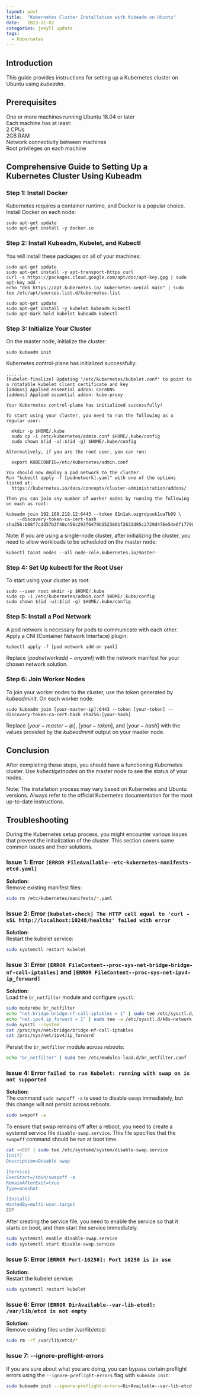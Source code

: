 ```yaml
---
layout: post
title:  "Kubernetes Cluster Installation with Kubeadm on Ubuntu"
date:   2023-11-02
categories: jekyll update
tags: 
  - Kubernates 
---
```


## Introduction

This guide provides instructions for setting up a Kubernetes cluster on Ubuntu using $kubeadm$.

## Prerequisites

One or more machines running Ubuntu 18.04 or later  
Each machine has at least:  
2 CPUs  
2GB RAM  
Network connectivity between machines  
Root privileges on each machine  

## Comprehensive Guide to Setting Up a Kubernetes Cluster Using Kubeadm

### Step 1: Install Docker

Kubernetes requires a container runtime, and Docker is a popular choice. Install Docker on each node:

```
sudo apt-get update
sudo apt-get install -y docker.io
```

### Step 2: Install Kubeadm, Kubelet, and Kubectl

You will install these packages on all of your machines:

```
sudo apt-get update
sudo apt-get install -y apt-transport-https curl
curl -s https://packages.cloud.google.com/apt/doc/apt-key.gpg | sudo apt-key add -
echo "deb https://apt.kubernetes.io/ kubernetes-xenial main" | sudo tee /etc/apt/sources.list.d/kubernetes.list

sudo apt-get update
sudo apt-get install -y kubelet kubeadm kubectl
sudo apt-mark hold kubelet kubeadm kubectl
```

### Step 3: Initialize Your Cluster

On the master node, initialize the cluster:

```
sudo kubeadm init
```

Kubernetes control-plane has initialized successfully:
```
......
[kubelet-finalize] Updating "/etc/kubernetes/kubelet.conf" to point to a rotatable kubelet client certificate and key
[addons] Applied essential addon: CoreDNS
[addons] Applied essential addon: kube-proxy

Your Kubernetes control-plane has initialized successfully!

To start using your cluster, you need to run the following as a regular user:

  mkdir -p $HOME/.kube
  sudo cp -i /etc/kubernetes/admin.conf $HOME/.kube/config
  sudo chown $(id -u):$(id -g) $HOME/.kube/config

Alternatively, if you are the root user, you can run:

  export KUBECONFIG=/etc/kubernetes/admin.conf

You should now deploy a pod network to the cluster.
Run "kubectl apply -f [podnetwork].yaml" with one of the options listed at:
  https://kubernetes.io/docs/concepts/cluster-administration/addons/

Then you can join any number of worker nodes by running the following on each as root:

kubeadm join 192.168.218.12:6443 --token 81n1ak.ozgrdyuuk1oa7b99 \
	--discovery-token-ca-cert-hash sha256:b08f7cdd57b3f40c456c293f6479b5523801f2632d95c2729d476e54e6f17790 
```

Note: If you are using a single-node cluster, after initializing the cluster, you need to allow workloads to be scheduled on the master node:

```
kubectl taint nodes --all node-role.kubernetes.io/master-
```

### Step 4: Set Up kubectl for the Root User

To start using your cluster as root:

```
sudo --user root mkdir -p $HOME/.kube
sudo cp -i /etc/kubernetes/admin.conf $HOME/.kube/config
sudo chown $(id -u):$(id -g) $HOME/.kube/config
```

### Step 5: Install a Pod Network

A pod network is necessary for pods to communicate with each other. Apply a CNI (Container Network Interface) plugin:

```
kubectl apply -f [pod network add-on yaml]
```

Replace $[pod network add-on yaml]$ with the network manifest for your chosen network solution.

### Step 6: Join Worker Nodes

To join your worker nodes to the cluster, use the token generated by $kubeadm init$. On each worker node:

```
sudo kubeadm join [your-master-ip]:6443 --token [your-token] --discovery-token-ca-cert-hash sha256:[your-hash]
```

Replace $[your-master-ip]$, $[your-token]$, and $[your-hash]$ with the values provided by the $kubeadm init$ output on your master node.

## Conclusion

After completing these steps, you should have a functioning Kubernetes cluster. Use $kubectl get nodes$ on the master node to see the status of your nodes.

Note: The installation process may vary based on Kubernetes and Ubuntu versions. Always refer to the official Kubernetes documentation for the most up-to-date instructions.

## Troubleshooting

During the Kubernetes setup process, you might encounter various issues that prevent the initialization of the cluster. This section covers some common issues and their solutions.

### Issue 1: Error `[ERROR FileAvailable--etc-kubernetes-manifests-etcd.yaml]`

**Solution:**  
Remove existing manifest files:

```bash
sudo rm /etc/kubernetes/manifests/*.yaml
```

### Issue 2: Error `[kubelet-check] The HTTP call equal to 'curl -sSL http://localhost:10248/healthz' failed with error`

**Solution:**  
Restart the kubelet service:

```bash
sudo systemctl restart kubelet
```

### Issue 3: Error `[ERROR FileContent--proc-sys-net-bridge-bridge-nf-call-iptables]` and `[ERROR FileContent--proc-sys-net-ipv4-ip_forward]`

**Solution:**  
Load the `br_netfilter` module and configure `sysctl`:

```bash
sudo modprobe br_netfilter
echo "net.bridge.bridge-nf-call-iptables = 1" | sudo tee /etc/sysctl.d/k8s-network.conf
echo "net.ipv4.ip_forward = 1" | sudo tee -a /etc/sysctl.d/k8s-network.conf
sudo sysctl --system
cat /proc/sys/net/bridge/bridge-nf-call-iptables
cat /proc/sys/net/ipv4/ip_forward
```

Persist the `br_netfilter` module across reboots:

```bash
echo "br_netfilter" | sudo tee /etc/modules-load.d/br_netfilter.conf
```

### Issue 4: Error `failed to run Kubelet: running with swap on is not supported`

**Solution:**  
The command `sudo swapoff -a` is used to disable swap immediately, but this change will not persist across reboots. 

```bash
sudo swapoff -a
```

To ensure that swap remains off after a reboot, you need to create a systemd service file `disable-swap.service`. This file specifies that the `swapoff` command should be run at boot time.

```bash
cat <<EOF | sudo tee /etc/systemd/system/disable-swap.service
[Unit]
Description=Disable swap

[Service]
ExecStart=/sbin/swapoff -a
RemainAfterExit=true
Type=oneshot

[Install]
WantedBy=multi-user.target
EOF
```

After creating the service file, you need to enable the service so that it starts on boot, and then start the service immediately.

```bash
sudo systemctl enable disable-swap.service
sudo systemctl start disable-swap.service
```

### Issue 5: Error `[ERROR Port-10250]: Port 10250 is in use`

**Solution:**  
Restart the kubelet service:

```bash
sudo systemctl restart kubelet
```

### Issue 6: Error `[ERROR DirAvailable--var-lib-etcd]: /var/lib/etcd is not empty`

**Solution:**  
Remove existing files under /var/lib/etcd:

```bash
sudo rm -rf /var/lib/etcd/*
```

### Issue 7: --ignore-preflight-errors

If you are sure about what you are doing, you can bypass certain preflight errors using the `--ignore-preflight-errors` flag with `kubeadm init`:

```bash
sudo kubeadm init --ignore-preflight-errors=DirAvailable--var-lib-etcd
```
